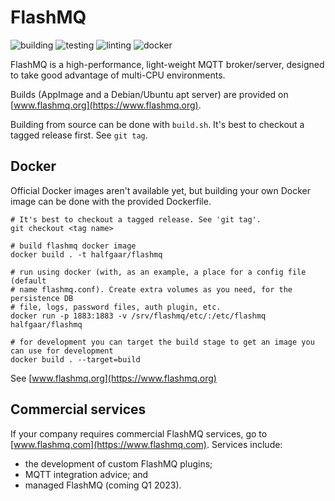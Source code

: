 # FlashMQ

![building](https://github.com/halfgaar/FlashMQ/actions/workflows/building.yml/badge.svg)
![testing](https://github.com/halfgaar/FlashMQ/actions/workflows/testing.yml/badge.svg)
![linting](https://github.com/halfgaar/FlashMQ/actions/workflows/linting.yml/badge.svg)
![docker](https://github.com/halfgaar/FlashMQ/actions/workflows/docker.yml/badge.svg)

FlashMQ is a high-performance, light-weight MQTT broker/server, designed to take good advantage of multi-CPU environments.

Builds (AppImage and a Debian/Ubuntu apt server) are provided on [www.flashmq.org](https://www.flashmq.org).

Building from source can be done with `build.sh`. It's best to checkout a tagged release first. See `git tag`.

## Docker

Official Docker images aren't available yet, but building your own Docker image can be done with the provided Dockerfile.

```
# It's best to checkout a tagged release. See 'git tag'.
git checkout <tag name>

# build flashmq docker image
docker build . -t halfgaar/flashmq

# run using docker (with, as an example, a place for a config file (default
# name flashmq.conf). Create extra volumes as you need, for the persistence DB
# file, logs, password files, auth plugin, etc.
docker run -p 1883:1883 -v /srv/flashmq/etc/:/etc/flashmq halfgaar/flashmq

# for development you can target the build stage to get an image you can use for development
docker build . --target=build
```

See [www.flashmq.org](https://www.flashmq.org)

## Commercial services

If your company requires commercial FlashMQ services, go to
[www.flashmq.com](https://www.flashmq.com).  Services include:

  - the development of custom FlashMQ plugins;
  - MQTT integration advice; and
  - managed FlashMQ (coming Q1 2023).
